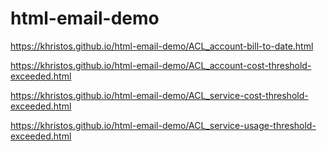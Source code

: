 # html-email-demo

https://khristos.github.io/html-email-demo/ACL_account-bill-to-date.html

https://khristos.github.io/html-email-demo/ACL_account-cost-threshold-exceeded.html

https://khristos.github.io/html-email-demo/ACL_service-cost-threshold-exceeded.html

https://khristos.github.io/html-email-demo/ACL_service-usage-threshold-exceeded.html
